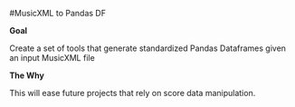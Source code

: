 #MusicXML to Pandas DF

**Goal**

Create a set of tools that generate standardized Pandas Dataframes given an  input MusicXML file

**The Why**

This will  ease future projects that rely on score data manipulation.
